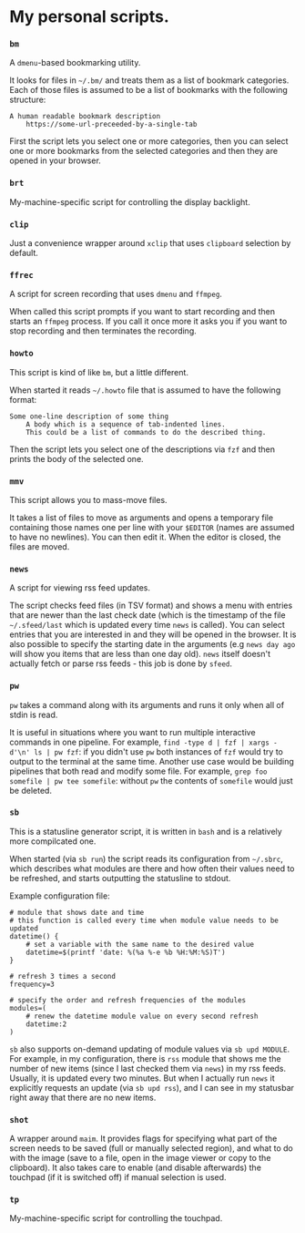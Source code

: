 # My personal scripts.

### `bm`
A `dmenu`-based bookmarking utility.

It looks for files in `~/.bm/` and treats them as a list of bookmark categories.
Each of those files is assumed to be a list of bookmarks with the following structure:
```
A human readable bookmark description
	https://some-url-preceeded-by-a-single-tab
```

First the script lets you select one or more categories, then you can select one or more
bookmarks from the selected categories and then they are opened in your browser.

### `brt`
My-machine-specific script for controlling the display backlight.

### `clip`
Just a convenience wrapper around `xclip` that uses `clipboard` selection by default.

### `ffrec`
A script for screen recording that uses `dmenu` and `ffmpeg`.

When called this script prompts if you want to start recording
and then starts an `ffmpeg` process.
If you call it once more it asks you if you want to stop recording
and then terminates the recording.

### `howto`
This script is kind of like `bm`, but a little different.

When started it reads `~/.howto` file that is assumed to have
the following format:
```
Some one-line description of some thing
	A body which is a sequence of tab-indented lines.
	This could be a list of commands to do the described thing.
```
Then the script lets you select one of the descriptions via `fzf` and
then prints the body of the selected one.

### `mmv`
This script allows you to mass-move files.

It takes a list of files to move as arguments and opens a temporary file containing those names
one per line with your `$EDITOR` (names are assumed to have no newlines).
You can then edit it. When the editor is closed, the files are moved.

### `news`
A script for viewing rss feed updates.

The script checks feed files (in TSV format) and shows a menu with entries that are
newer than the last check date (which is the timestamp of the file
`~/.sfeed/last` which is updated every time `news` is called).
You can select entries that you are interested in and they will be opened in the browser.
It is also possible to specify the starting date in the arguments
(e.g `news day ago` will show you items that are less than one day old).
`news` itself doesn't actually fetch or parse rss feeds - this job is done by `sfeed`.

### `pw`
`pw` takes a command along with its arguments and runs it only when all of stdin is read.

It is useful in situations where you want to run multiple interactive commands in one pipeline.
For example, `find -type d | fzf | xargs -d'\n' ls | pw fzf`: if you didn't use `pw` both
instances of `fzf` would try to output to the terminal at the same time.
Another use case would be building pipelines that both read and modify some file.
For example, `grep foo somefile | pw tee somefile`: without `pw` the contents of `somefile`
would just be deleted.

### `sb`
This is a statusline generator script, it is written in `bash` and
is a relatively more compilcated one.

When started (via `sb run`) the script reads its configuration from `~/.sbrc`,
which describes what modules are there and how often their values need to
be refreshed, and starts outputting the statusline to stdout.

Example configuration file:
```
# module that shows date and time
# this function is called every time when module value needs to be updated
datetime() {
	# set a variable with the same name to the desired value
	datetime=$(printf 'date: %(%a %-e %b %H:%M:%S)T')
}

# refresh 3 times a second
frequency=3

# specify the order and refresh frequencies of the modules
modules=(
	# renew the datetime module value on every second refresh
	datetime:2
)
```

`sb` also supports on-demand updating of module values via `sb upd MODULE`.
For example, in my configuration, there is `rss` module that shows me the
number of new items (since I last checked them via `news`) in my rss feeds.
Usually, it is updated every two minutes. But when I actually run `news` it explicitly
requests an update (via `sb upd rss`), and I can see in my statusbar right away
that there are no new items.

### `shot`
A wrapper around `maim`. It provides flags for specifying what
part of the screen needs to be saved (full or manually selected region),
and what to do with the image (save to a file, open in the image viewer or copy to the clipboard).
It also takes care to enable (and disable afterwards) the touchpad (if it is switched off)
if manual selection is used.

### `tp`
My-machine-specific script for controlling the touchpad.
